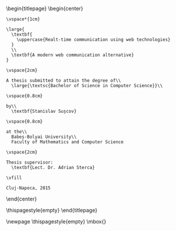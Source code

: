 \begin{titlepage}
  \begin{center}

    \vspace*{1cm}

    \large{
      \textbf{
        \uppercase{Realt-time communication using web technologies}
      }
      \\
      \textbf{A modern web communication alternative}
    }

    \vspace{2cm}

    A thesis submitted to attain the degree of\\
      \large{\textsc{Bachelor of Science in Computer Science}}\\

    \vspace{0.8cm}

    by\\
      \textbf{Stanislav Sușcov}

    \vspace{0.8cm}

    at the\\
      Babeș-Bolyai University\\
      Faculty of Mathematics and Computer Science

    \vspace{2cm}

    Thesis supervisor:
      \textbf{Lect. Dr. Adrian Sterca}

    \vfill

    Cluj-Napoca, 2015

  \end{center}

\thispagestyle{empty}
\end{titlepage}

\newpage
\thispagestyle{empty}
\mbox{}
